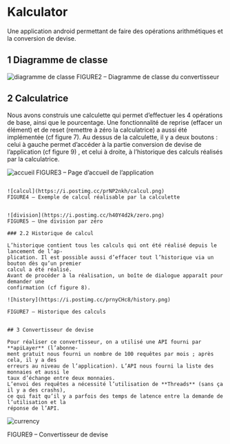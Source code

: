 # Kalculator 

Une application android permettant de faire des opérations arithmétiques et la conversion de devise.


## 1 Diagramme de classe


![diagramme de classe](https://i.postimg.cc/g0qVyvLd/Kalculator.jpg)
FIGURE2 – Diagramme de classe du convertisseur

## 2 Calculatrice

Nous avons construis une calculette qui permet d’effectuer les 4 opérations de base,
ainsi que le pourcentage. Une fonctionnalité de reprise (effacer un élément) et de reset
(remettre à zéro la calculatrice) a aussi été implémentée (cf figure 7). Au dessus de la
calculette, il y a deux boutons : celui à gauche permet d’accéder à la partie conversion
de devise de l’application (cf figure 9) , et celui à droite, à l’historique des calculs réalisés
par la calculatrice.


![accueil](https://i.postimg.cc/Nj2bX9xf/launch.png)
FIGURE3 – Page d’accueil de l’application
```

![calcul](https://i.postimg.cc/prNP2nkh/calcul.png)
FIGURE4 – Exemple de calcul réalisable par la calculette


![division](https://i.postimg.cc/h40Y4d2k/zero.png)
FIGURE5 – Une division par zéro

### 2.2 Historique de calcul

L’historique contient tous les calculs qui ont été réalisé depuis le lancement de l’ap-
plication. Il est possible aussi d’effacer tout l’historique via un bouton dès qu’un premier
calcul a été réalisé.
Avant de procéder à la réalisation, un boîte de dialogue apparaît pour demander une
confirmation (cf figure 8).

![history](https://i.postimg.cc/prnyCHc8/history.png)

FIGURE7 – Historique des calculs


## 3 Convertisseur de devise

Pour réaliser ce convertisseur, on a utilisé une API fourni par **apiLayer** (l’abonne-
ment gratuit nous fourni un nombre de 100 requêtes par mois ; après cela, il y a des
erreurs au niveau de l’application). L’API nous fourni la liste des monnaies et aussi le
taux d’échange entre deux monnaies.
L’envoi des requêtes a nécessité l’utilisation de **Threads** (sans ça il y a des crashs),
ce qui fait qu’il y a parfois des temps de latence entre la demande de l’utilisation et la
réponse de l’API.

```
![currency](https://i.postimg.cc/bwR0kxtP/currency.png)

FIGURE9 – Convertisseur de devise
```

